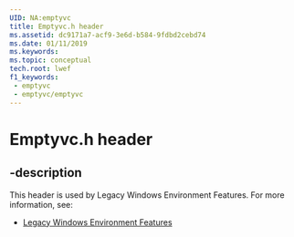 ```yaml
---
UID: NA:emptyvc
title: Emptyvc.h header
ms.assetid: dc9171a7-acf9-3e6d-b584-9fdbd2cebd74
ms.date: 01/11/2019
ms.keywords: 
ms.topic: conceptual
tech.root: lwef
f1_keywords:
 - emptyvc
 - emptyvc/emptyvc
---
```


# Emptyvc.h header


## -description

This header is used by Legacy Windows Environment Features. For more information, see:

- [Legacy Windows Environment Features](../_lwef/index.md)

